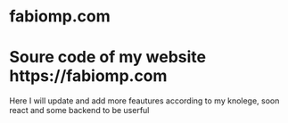 # fabiomp.com
<h1>Soure code of my website https://fabiomp.com</h1>
<p>Here I will update and add more feautures according to my knolege, soon react and some backend to be userful</p>
